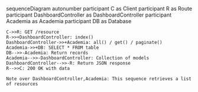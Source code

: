 sequenceDiagram
    autonumber
    participant C as Client
    participant R as Route
    participant DashboardController as DashboardController
    participant Academia as Academia
    participant DB as Database
    
    C->>R: GET /resource
    R->>+DashboardController: index()
    DashboardController->>+Academia: all() / get() / paginate()
    Academia->>+DB: SELECT * FROM table
    DB-->>-Academia: Return records
    Academia-->>-DashboardController: Collection of models
    DashboardController-->>-R: Return JSON response
    R-->>C: 200 OK with data
    
    Note over DashboardController,Academia: This sequence retrieves a list of resources
  